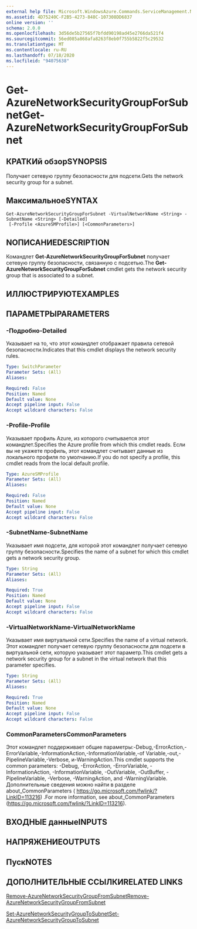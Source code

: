 ```yaml
---
external help file: Microsoft.WindowsAzure.Commands.ServiceManagement.Network.dll-Help.xml
ms.assetid: 4D75240C-F2B5-4273-848C-107308DD6837
online version: ''
schema: 2.0.0
ms.openlocfilehash: 3d56de5b27565f7bfdd90198ad45e2766da521f4
ms.sourcegitcommit: 56ed085a868afa8263f8eb0f755b5822f5c29532
ms.translationtype: MT
ms.contentlocale: ru-RU
ms.lasthandoff: 07/18/2020
ms.locfileid: "94075638"
---
```

# <span data-ttu-id="6f9ef-101">Get-AzureNetworkSecurityGroupForSubnet</span><span class="sxs-lookup"><span data-stu-id="6f9ef-101">Get-AzureNetworkSecurityGroupForSubnet</span></span>

## <span data-ttu-id="6f9ef-102">КРАТКИй обзор</span><span class="sxs-lookup"><span data-stu-id="6f9ef-102">SYNOPSIS</span></span>
<span data-ttu-id="6f9ef-103">Получает сетевую группу безопасности для подсети.</span><span class="sxs-lookup"><span data-stu-id="6f9ef-103">Gets the network security group for a subnet.</span></span>

## <span data-ttu-id="6f9ef-104">Максимальное</span><span class="sxs-lookup"><span data-stu-id="6f9ef-104">SYNTAX</span></span>

```
Get-AzureNetworkSecurityGroupForSubnet -VirtualNetworkName <String> -SubnetName <String> [-Detailed]
 [-Profile <AzureSMProfile>] [<CommonParameters>]
```

## <span data-ttu-id="6f9ef-105">NОПИСАНИЕ</span><span class="sxs-lookup"><span data-stu-id="6f9ef-105">DESCRIPTION</span></span>
<span data-ttu-id="6f9ef-106">Командлет **Get-AzureNetworkSecurityGroupForSubnet** получает сетевую группу безопасности, связанную с подсетью.</span><span class="sxs-lookup"><span data-stu-id="6f9ef-106">The **Get-AzureNetworkSecurityGroupForSubnet** cmdlet gets the network security group that is associated to a subnet.</span></span>

## <span data-ttu-id="6f9ef-107">ИЛЛЮСТРИРУЮТ</span><span class="sxs-lookup"><span data-stu-id="6f9ef-107">EXAMPLES</span></span>

## <span data-ttu-id="6f9ef-108">ПАРАМЕТРЫ</span><span class="sxs-lookup"><span data-stu-id="6f9ef-108">PARAMETERS</span></span>

### <span data-ttu-id="6f9ef-109">-Подробно</span><span class="sxs-lookup"><span data-stu-id="6f9ef-109">-Detailed</span></span>
<span data-ttu-id="6f9ef-110">Указывает на то, что этот командлет отображает правила сетевой безопасности.</span><span class="sxs-lookup"><span data-stu-id="6f9ef-110">Indicates that this cmdlet displays the network security rules.</span></span>

```yaml
Type: SwitchParameter
Parameter Sets: (All)
Aliases: 

Required: False
Position: Named
Default value: None
Accept pipeline input: False
Accept wildcard characters: False
```

### <span data-ttu-id="6f9ef-111">-Profile</span><span class="sxs-lookup"><span data-stu-id="6f9ef-111">-Profile</span></span>
<span data-ttu-id="6f9ef-112">Указывает профиль Azure, из которого считывается этот командлет.</span><span class="sxs-lookup"><span data-stu-id="6f9ef-112">Specifies the Azure profile from which this cmdlet reads.</span></span>
<span data-ttu-id="6f9ef-113">Если вы не укажете профиль, этот командлет считывает данные из локального профиля по умолчанию.</span><span class="sxs-lookup"><span data-stu-id="6f9ef-113">If you do not specify a profile, this cmdlet reads from the local default profile.</span></span>

```yaml
Type: AzureSMProfile
Parameter Sets: (All)
Aliases: 

Required: False
Position: Named
Default value: None
Accept pipeline input: False
Accept wildcard characters: False
```

### <span data-ttu-id="6f9ef-114">-SubnetName</span><span class="sxs-lookup"><span data-stu-id="6f9ef-114">-SubnetName</span></span>
<span data-ttu-id="6f9ef-115">Указывает имя подсети, для которой этот командлет получает сетевую группу безопасности.</span><span class="sxs-lookup"><span data-stu-id="6f9ef-115">Specifies the name of a subnet for which this cmdlet gets a network security group.</span></span>

```yaml
Type: String
Parameter Sets: (All)
Aliases: 

Required: True
Position: Named
Default value: None
Accept pipeline input: False
Accept wildcard characters: False
```

### <span data-ttu-id="6f9ef-116">-VirtualNetworkName</span><span class="sxs-lookup"><span data-stu-id="6f9ef-116">-VirtualNetworkName</span></span>
<span data-ttu-id="6f9ef-117">Указывает имя виртуальной сети.</span><span class="sxs-lookup"><span data-stu-id="6f9ef-117">Specifies the name of a virtual network.</span></span>
<span data-ttu-id="6f9ef-118">Этот командлет получает сетевую группу безопасности для подсети в виртуальной сети, которую указывает этот параметр.</span><span class="sxs-lookup"><span data-stu-id="6f9ef-118">This cmdlet gets a network security group for a subnet in the virtual network that this parameter specifies.</span></span>

```yaml
Type: String
Parameter Sets: (All)
Aliases: 

Required: True
Position: Named
Default value: None
Accept pipeline input: False
Accept wildcard characters: False
```

### <span data-ttu-id="6f9ef-119">CommonParameters</span><span class="sxs-lookup"><span data-stu-id="6f9ef-119">CommonParameters</span></span>
<span data-ttu-id="6f9ef-120">Этот командлет поддерживает общие параметры:-Debug,-ErrorAction,-ErrorVariable,-InformationAction,-InformationVariable,-of Variable,-out,-PipelineVariable,-Verbose, и-WarningAction.</span><span class="sxs-lookup"><span data-stu-id="6f9ef-120">This cmdlet supports the common parameters: -Debug, -ErrorAction, -ErrorVariable, -InformationAction, -InformationVariable, -OutVariable, -OutBuffer, -PipelineVariable, -Verbose, -WarningAction, and -WarningVariable.</span></span> <span data-ttu-id="6f9ef-121">Дополнительные сведения можно найти в разделе about_CommonParameters ( https://go.microsoft.com/fwlink/?LinkID=113216) .</span><span class="sxs-lookup"><span data-stu-id="6f9ef-121">For more information, see about_CommonParameters (https://go.microsoft.com/fwlink/?LinkID=113216).</span></span>

## <span data-ttu-id="6f9ef-122">ВХОДНЫЕ данные</span><span class="sxs-lookup"><span data-stu-id="6f9ef-122">INPUTS</span></span>

## <span data-ttu-id="6f9ef-123">НАПРЯЖЕНИЕ</span><span class="sxs-lookup"><span data-stu-id="6f9ef-123">OUTPUTS</span></span>

## <span data-ttu-id="6f9ef-124">Пуск</span><span class="sxs-lookup"><span data-stu-id="6f9ef-124">NOTES</span></span>

## <span data-ttu-id="6f9ef-125">ДОПОЛНИТЕЛЬНЫЕ ССЫЛКИ</span><span class="sxs-lookup"><span data-stu-id="6f9ef-125">RELATED LINKS</span></span>

[<span data-ttu-id="6f9ef-126">Remove-AzureNetworkSecurityGroupFromSubnet</span><span class="sxs-lookup"><span data-stu-id="6f9ef-126">Remove-AzureNetworkSecurityGroupFromSubnet</span></span>](./Remove-AzureNetworkSecurityGroupFromSubnet.md)

[<span data-ttu-id="6f9ef-127">Set-AzureNetworkSecurityGroupToSubnet</span><span class="sxs-lookup"><span data-stu-id="6f9ef-127">Set-AzureNetworkSecurityGroupToSubnet</span></span>](./Set-AzureNetworkSecurityGroupToSubnet.md)
